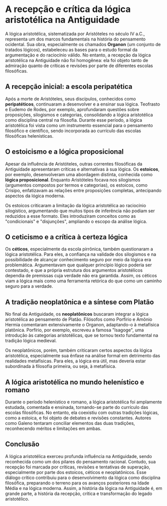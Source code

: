 # A recepção e crítica da lógica aristotélica na Antiguidade

A lógica aristotélica, sistematizada por Aristóteles no século IV a.C., representa um dos marcos fundamentais na história do pensamento ocidental. Sua obra, especialmente os chamados **Organon** (um conjunto de tratados lógicos), estabeleceu as bases para o estudo formal da argumentação e do raciocínio válido. No entanto, a recepção da lógica aristotélica na Antiguidade não foi homogênea: ela foi objeto tanto de admiração quanto de críticas e revisões por parte de diferentes escolas filosóficas.

## A recepção inicial: a escola peripatética

Após a morte de Aristóteles, seus discípulos, conhecidos como **peripatéticos**, continuaram a desenvolver e a ensinar sua lógica. Teofrasto e Eudemo de Rodes, por exemplo, aprofundaram questões sobre proposições, silogismos e categorias, consolidando a lógica aristotélica como disciplina central na filosofia. Durante esse período, a lógica aristotélica foi vista como um instrumento essencial para o pensamento filosófico e científico, sendo incorporada ao currículo das escolas filosóficas helenísticas.

## O estoicismo e a lógica proposicional

Apesar da influência de Aristóteles, outras correntes filosóficas da Antiguidade apresentaram críticas e alternativas à sua lógica. Os **estoicos**, por exemplo, desenvolveram uma abordagem distinta, conhecida como **lógica proposicional**. Enquanto Aristóteles focava nos silogismos (argumentos compostos por termos e categorias), os estoicos, como Crisipo, enfatizavam as relações entre proposições completas, antecipando aspectos da lógica moderna.

Os estoicos criticaram a limitação da lógica aristotélica ao raciocínio silogístico, argumentando que muitos tipos de inferência não podiam ser reduzidos a esse formato. Eles introduziram conceitos como as "condicionais" e "disjunções", ampliando o escopo da análise lógica.

## O ceticismo e a crítica à certeza lógica

Os **céticos**, especialmente da escola pirrônica, também questionaram a lógica aristotélica. Para eles, a confiança na validade dos silogismos e na possibilidade de alcançar conhecimento seguro por meio da lógica era problemática. Argumentavam que qualquer princípio lógico poderia ser contestado, e que a própria estrutura dos argumentos aristotélicos dependia de premissas cuja verdade não era garantida. Assim, os céticos viam a lógica mais como uma ferramenta retórica do que como um caminho seguro para a verdade.

## A tradição neoplatônica e a síntese com Platão

No final da Antiguidade, os **neoplatônicos** buscaram integrar a lógica aristotélica ao pensamento de Platão. Filósofos como Porfírio e Amônio Hermia comentaram extensivamente o Organon, adaptando-o à metafísica platônica. Porfírio, por exemplo, escreveu a famosa "Isagoge", uma introdução às categorias aristotélicas, que se tornou texto fundamental na tradição lógica medieval.

Os neoplatônicos, porém, também criticaram certos aspectos da lógica aristotélica, especialmente sua ênfase na análise formal em detrimento das realidades metafísicas. Para eles, a lógica era útil, mas deveria estar subordinada à filosofia primeira, ou seja, à metafísica.

## A lógica aristotélica no mundo helenístico e romano

Durante o período helenístico e romano, a lógica aristotélica foi amplamente estudada, comentada e ensinada, tornando-se parte do currículo das escolas filosóficas. No entanto, ela coexistiu com outras tradições lógicas, como a estoica, e foi objeto de debates e revisões constantes. Autores como Galeno tentaram conciliar elementos das duas tradições, reconhecendo méritos e limitações em ambas.

## Conclusão

A lógica aristotélica exerceu profunda influência na Antiguidade, sendo reconhecida como um dos pilares do pensamento racional. Contudo, sua recepção foi marcada por críticas, revisões e tentativas de superação, especialmente por parte dos estoicos, céticos e neoplatônicos. Esse diálogo crítico contribuiu para o desenvolvimento da lógica como disciplina filosófica, preparando o terreno para os avanços posteriores na Idade Média e na lógica moderna. Assim, a história da lógica na Antiguidade é, em grande parte, a história da recepção, crítica e transformação do legado aristotélico.